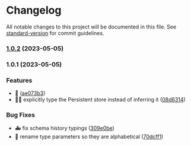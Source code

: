 # Changelog

All notable changes to this project will be documented in this file. See [standard-version](https://github.com/conventional-changelog/standard-version) for commit guidelines.

### [1.0.2](https://github.com/SilentEchoGM/svelte-persistent-store/compare/v1.0.1...v1.0.2) (2023-05-05)

### 1.0.1 (2023-05-05)


### Features

* :bookmark: ([ae073b3](https://github.com/SilentEchoGM/svelte-persistent-store/commit/ae073b34423fe45459b56fa4af939f52822fd346))
* :technologist: explicitly type the Persistent store instead of inferring it ([08d6314](https://github.com/SilentEchoGM/svelte-persistent-store/commit/08d6314e676c3e99f4f82c3902601df811bfde65))


### Bug Fixes

* :ambulance: fix schema history typings ([309e0be](https://github.com/SilentEchoGM/svelte-persistent-store/commit/309e0be38380875f07b0af03869227f5a45afae9))
* :art: rename type parameters so they are alphabetical ([70dcff1](https://github.com/SilentEchoGM/svelte-persistent-store/commit/70dcff17bf67653e9e7c27598ddfac6591f443f4))
